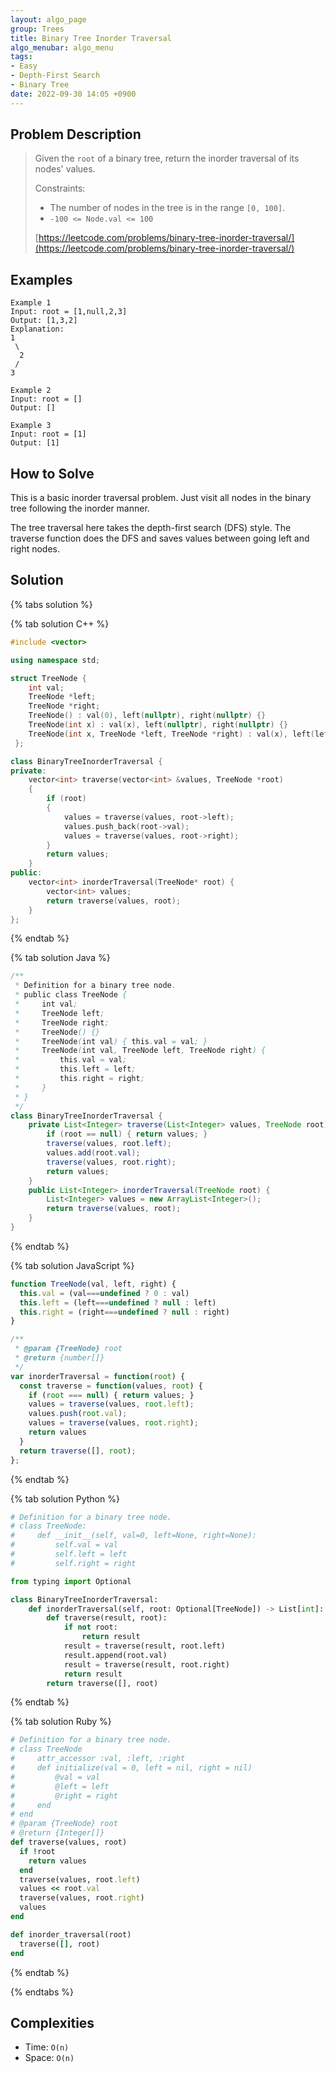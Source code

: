 ```yaml
---
layout: algo_page
group: Trees
title: Binary Tree Inorder Traversal
algo_menubar: algo_menu
tags:
- Easy
- Depth-First Search
- Binary Tree
date: 2022-09-30 14:05 +0900
---
```


## Problem Description
> Given the `root` of a binary tree, return the inorder traversal of its nodes' values.
>
> Constraints:
> - The number of nodes in the tree is in the range `[0, 100]`.
> - `-100 <= Node.val <= 100`
>
> [https://leetcode.com/problems/binary-tree-inorder-traversal/](https://leetcode.com/problems/binary-tree-inorder-traversal/)

## Examples
```
Example 1
Input: root = [1,null,2,3]
Output: [1,3,2]
Explanation:
1
 \
  2
 /
3
```

```
Example 2
Input: root = []
Output: []
```

```
Example 3
Input: root = [1]
Output: [1]
```

## How to Solve
This is a basic inorder traversal problem.
Just visit all nodes in the binary tree following the inorder manner.

The tree traversal here takes the depth-first search (DFS) style.
The traverse function does the DFS and saves values between going left and right nodes.


## Solution

{% tabs solution %}

{% tab solution C++ %}
```cpp
#include <vector>

using namespace std;

struct TreeNode {
    int val;
    TreeNode *left;
    TreeNode *right;
    TreeNode() : val(0), left(nullptr), right(nullptr) {}
    TreeNode(int x) : val(x), left(nullptr), right(nullptr) {}
    TreeNode(int x, TreeNode *left, TreeNode *right) : val(x), left(left), right(right) {}
 };

class BinaryTreeInorderTraversal {
private:
    vector<int> traverse(vector<int> &values, TreeNode *root)
    {
        if (root)
        {
            values = traverse(values, root->left);
            values.push_back(root->val);
            values = traverse(values, root->right);
        }
        return values;
    }
public:
    vector<int> inorderTraversal(TreeNode* root) {
        vector<int> values;
        return traverse(values, root);
    }
};
```
{% endtab %}

{% tab solution Java %}
```java
/**
 * Definition for a binary tree node.
 * public class TreeNode {
 *     int val;
 *     TreeNode left;
 *     TreeNode right;
 *     TreeNode() {}
 *     TreeNode(int val) { this.val = val; }
 *     TreeNode(int val, TreeNode left, TreeNode right) {
 *         this.val = val;
 *         this.left = left;
 *         this.right = right;
 *     }
 * }
 */
class BinaryTreeInorderTraversal {
    private List<Integer> traverse(List<Integer> values, TreeNode root) {
        if (root == null) { return values; }
        traverse(values, root.left);
        values.add(root.val);
        traverse(values, root.right);
        return values;
    }
    public List<Integer> inorderTraversal(TreeNode root) {
        List<Integer> values = new ArrayList<Integer>();
        return traverse(values, root);
    }
}
```
{% endtab %}

{% tab solution JavaScript %}
```js
function TreeNode(val, left, right) {
  this.val = (val===undefined ? 0 : val)
  this.left = (left===undefined ? null : left)
  this.right = (right===undefined ? null : right)
}

/**
 * @param {TreeNode} root
 * @return {number[]}
 */
var inorderTraversal = function(root) {
  const traverse = function(values, root) {
    if (root === null) { return values; }
    values = traverse(values, root.left);
    values.push(root.val);
    values = traverse(values, root.right);
    return values
  }
  return traverse([], root);
};

```
{% endtab %}

{% tab solution Python %}
```python
# Definition for a binary tree node.
# class TreeNode:
#     def __init__(self, val=0, left=None, right=None):
#         self.val = val
#         self.left = left
#         self.right = right

from typing import Optional

class BinaryTreeInorderTraversal:
    def inorderTraversal(self, root: Optional[TreeNode]) -> List[int]:
        def traverse(result, root):
            if not root:
                return result
            result = traverse(result, root.left)
            result.append(root.val)
            result = traverse(result, root.right)
            return result
        return traverse([], root)
```
{% endtab %}

{% tab solution Ruby %}
```ruby
# Definition for a binary tree node.
# class TreeNode
#     attr_accessor :val, :left, :right
#     def initialize(val = 0, left = nil, right = nil)
#         @val = val
#         @left = left
#         @right = right
#     end
# end
# @param {TreeNode} root
# @return {Integer[]}
def traverse(values, root)
  if !root
    return values
  end
  traverse(values, root.left)
  values << root.val
  traverse(values, root.right)
  values
end

def inorder_traversal(root)
  traverse([], root)
end
```
{% endtab %}

{% endtabs %}



## Complexities
- Time: `O(n)`
- Space: `O(n)`

